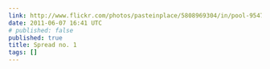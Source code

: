 ```yaml
---
link: http://www.flickr.com/photos/pasteinplace/5808969304/in/pool-95477519@N00
date: 2011-06-07 16:41 UTC
# published: false
published: true
title: Spread no. 1
tags: []
---
```



